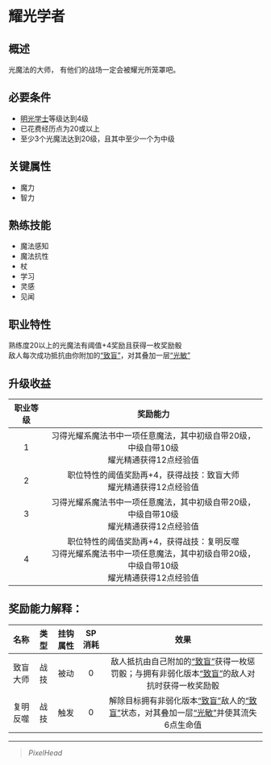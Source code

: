 # 耀光学者

## 概述

光魔法的大师， 有他们的战场一定会被耀光所笼罩吧。

## 必要条件

* <a href="../lightBachelor" target="_blank">明光学士</a>等级达到4级
* 已花费经历点为20或以上
* 至少3个光魔法达到20级，且其中至少一个为中级

## 关键属性

* 魔力
* 智力

## 熟练技能

* 魔法感知
* 魔法抗性
* 杖
* 学习
* 灵感
* 见闻
  
## 职业特性

熟练度20以上的光魔法有阈值+4奖励且获得一枚奖励骰<br>敌人每次成功抵抗由你附加的<a href="../../../../status/normal/#致盲" target="_blank">“致盲”</a>，对其叠加一层<a href="../../../../status/mark/#光敏" target="_blank">“光敏”</a>

## 升级收益

职业等级|奖励能力
:--:|:--:
1|习得光耀系魔法书中一项任意魔法，其中初级自带20级，中级自带10级<br>耀光精通获得12点经验值
2|职位特性的阈值奖励再+4，获得战技：致盲大师<br>耀光精通获得12点经验值
3|习得光耀系魔法书中一项任意魔法，其中初级自带20级，中级自带10级<br>耀光精通获得12点经验值
4|职位特性的阈值奖励再+4，获得战技：复明反噬<br>习得光耀系魔法书中一项任意魔法，其中初级自带20级，中级自带10级<br>耀光精通获得12点经验值

## 奖励能力解释：

名称|类型|挂钩属性|SP消耗|效果
:--:|:--:|:--:|:--:|:--:
致盲大师|战技|被动|0|敌人抵抗由自己附加的<a href="../../../../status/normal/#致盲" target="_blank">“致盲”</a>获得一枚惩罚骰；与拥有非弱化版本<a href="../../../../status/normal/#致盲" target="_blank">“致盲”</a>的敌人对抗时获得一枚奖励骰
复明反噬|战技|触发|0|解除目标拥有非弱化版本<a href="../../../../status/normal/#致盲" target="_blank">“致盲”</a>敌人的<a href="../../../../status/normal/#致盲" target="_blank">“致盲”</a>状态，对其叠加一层<a href="../../../../status/mark/#光敏" target="_blank">“光敏”</a>并使其流失6点生命值

---

> *PixelHead*
